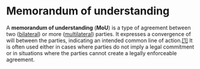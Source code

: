 # Memorandum of understanding

A **memorandum of understanding** (**MoU**) is a type of agreement between two ([bilateral](https://en.wikipedia.org/wiki/Bilateralism "Bilateralism")) or more ([multilateral](https://en.wikipedia.org/wiki/Multilateralism "Multilateralism")) parties. It expresses a convergence of will between the parties, indicating an intended common line of action.[[1]](https://en.wikipedia.org/wiki/Memorandum_of_understanding#cite_note-1) It is often used either in cases where parties do not imply a legal commitment or in situations where the parties cannot create a legally enforceable agreement.

